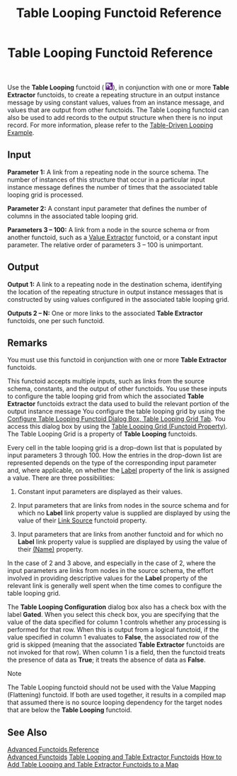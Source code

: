 ﻿---
title: Table Looping Functoid Reference
TOCTitle: Table Looping Functoid Reference
ms:assetid: 1f284a8a-3cfb-4397-b9a9-aa6315919716
ms:mtpsurl: https://msdn.microsoft.com/en-us/library/Aa559129(v=BTS.80)
ms:contentKeyID: 51526707
ms.date: 08/30/2017
mtps_version: v=BTS.80
---

# Table Looping Functoid Reference

 

Use the **Table Looping** functoid ( ![](images/Aa559129.8f4b3620-4778-4d73-a60d-b11dea1766aa(BTS.80).jpeg)), in conjunction with one or more **Table Extractor** functoids, to create a repeating structure in an output instance message by using constant values, values from an instance message, and values that are output from other functoids. The Table Looping functoid can also be used to add records to the output structure when there is no input record. For more information, please refer to the [Table-Driven Looping Example](https://msdn.microsoft.com/en-us/library/aa578676\(v=bts.80\)).

## Input

**Parameter 1:** A link from a repeating node in the source schema. The number of instances of this structure that occur in a particular input instance message defines the number of times that the associated table looping grid is processed.

**Parameter 2:** A constant input parameter that defines the number of columns in the associated table looping grid.

**Parameters 3 – 100:** A link from a node in the source schema or from another functoid, such as a [Value Extractor](value-extractor-functoid.md) functoid, or a constant input parameter. The relative order of parameters 3 – 100 is unimportant.

## Output

**Output 1:** A link to a repeating node in the destination schema, identifying the location of the repeating structure in output instance messages that is constructed by using values configured in the associated table looping grid.

**Outputs 2 – N:** One or more links to the associated **Table Extractor** functoids, one per such functoid.

## Remarks

You must use this functoid in conjunction with one or more **Table Extractor** functoids.

This functoid accepts multiple inputs, such as links from the source schema, constants, and the output of other functoids. You use these inputs to configure the table looping grid from which the associated **Table Extractor** functoids extract the data used to build the relevant portion of the output instance message You configure the table looping grid by using the [Configure Table Looping Functoid Dialog Box, Table Looping Grid Tab](configure-table-looping-functoid-dialog-box-table-looping-grid-tab.md). You access this dialog box by using the [Table Looping Grid (Functoid Property)](table-looping-grid-functoid-property.md). The Table Looping Grid is a property of **Table Looping** functoids.

Every cell in the table looping grid is a drop-down list that is populated by input parameters 3 through 100. How the entries in the drop-down list are represented depends on the type of the corresponding input parameter and, where applicable, on whether the [Label](label-link-property.md) property of the link is assigned a value. There are three possibilities:

1.  Constant input parameters are displayed as their values.

2.  Input parameters that are links from nodes in the source schema and for which no **Label** link property value is supplied are displayed by using the value of their [Link Source](link-source-link-property.md) functoid property.

3.  Input parameters that are links from another functoid and for which no **Label** link property value is supplied are displayed by using the value of their [(Name)](name-functoid-property.md) property.

In the case of 2 and 3 above, and especially in the case of 2, where the input parameters are links from nodes in the source schema, the effort involved in providing descriptive values for the **Label** property of the relevant link is generally well spent when the time comes to configure the table looping grid.

The **Table Looping Configuration** dialog box also has a check box with the label **Gated**. When you select this check box, you are specifying that the value of the data specified for column 1 controls whether any processing is performed for that row. When this is output from a logical functoid, if the value specified in column 1 evaluates to **False**, the associated row of the grid is skipped (meaning that the associated **Table Extractor** functoids are not invoked for that row). When column 1 is a field, then the functoid treats the presence of data as **True**; it treats the absence of data as **False**.


> [!NOTE]
> <P>The Table Looping functoid should not be used with the Value Mapping (Flattening) functoid. If both are used together, it results in a compiled map that assumed there is no source looping dependency for the target nodes that are below the <STRONG>Table Looping</STRONG> functoid.</P>



## See Also

[Advanced Functoids Reference](advanced-functoids-reference.md)  
[Advanced Functoids](https://msdn.microsoft.com/en-us/library/aa561121\(v=bts.80\))  
[Table Looping and Table Extractor Functoids](https://msdn.microsoft.com/en-us/library/aa559310\(v=bts.80\))  
[How to Add Table Looping and Table Extractor Functoids to a Map](https://msdn.microsoft.com/en-us/library/aa559694\(v=bts.80\))

